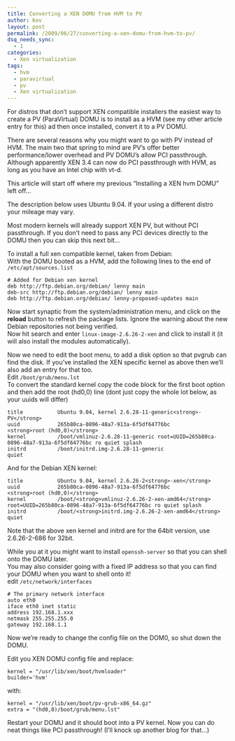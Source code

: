 ```yaml
---
title: Converting a XEN DOMU from HVM to PV
author: Kev
layout: post
permalink: /2009/06/27/converting-a-xen-domu-from-hvm-to-pv/
dsq_needs_sync:
  - 1
categories:
  - Xen virtualization
tags:
  - hvm
  - paravirtual
  - pv
  - Xen virtualization
---
```

For distros that don&#8217;t support XEN compatible installers the easiest way to create a PV (ParaVirtual) DOMU is to install as a HVM (see my other article entry for this) ad then once installed, convert it to a PV DOMU.

There are several reasons why you might want to go with PV instead of HVM. The main two that spring to mind are PV&#8217;s offer better performance/lower overhead and PV DOMU&#8217;s allow PCI passthrough. Although apparently XEN 3.4 can now do PCI passthrough with HVM, as long as you have an Intel chip with vt-d.

This article will start off where my previous &#8220;Installing a XEN hvm DOMU&#8221; left off&#8230;  
<!--more-->

  
The description below uses Ubuntu 9.04. If your using a different distro your mileage may vary.

Most modern kernels will already support XEN PV, but without PCI passthrough. If you don&#8217;t need to pass any PCI devices directly to the DOMU then you can skip this next bit&#8230;

To install a full xen compatible kernel, taken from Debian:  
With the DOMU booted as a HVM, add the following lines to the end of `/etc/apt/sources.list`

    # Added for Debian xen kernel
    deb http://ftp.debian.org/debian/ lenny main
    deb-src http://ftp.debian.org/debian/ lenny main
    deb http://ftp.debian.org/debian/ lenny-proposed-updates main

Now start synaptic from the system/administration menu, and click on the **reload** button to refresh the package lists. Ignore the warning about the new Debian repositories not being verified.  
Now hit search and enter `linux-image-2.6.26-2-xen` and click to install it (it will also install the modules automatically).

Now we need to edit the boot menu, to add a disk option so that pvgrub can find the disk. If you&#8217;ve installed the XEN specific kernel as above then we&#8217;ll also add an entry for that too.  
Edit `/boot/grub/menu.lst`  
To convert the standard kernel copy the code block for the first boot option and then add the root (hd0,0) line (dont just copy the whole lot below, as your uuids will differ)

    title           Ubuntu 9.04, kernel 2.6.28-11-generic<strong>-PV</strong>
    uuid            265b80ca-0896-48a7-913a-6f5df64776bc
    <strong>root (hd0,0)</strong>
    kernel          /boot/vmlinuz-2.6.28-11-generic root=UUID=265b80ca-0896-48a7-913a-6f5df64776bc ro quiet splash
    initrd          /boot/initrd.img-2.6.28-11-generic
    quiet

And for the Debian XEN kernel:

    title           Ubuntu 9.04, kernel 2.6.26-2<strong>-xen</strong>
    uuid            265b80ca-0896-48a7-913a-6f5df64776bc
    <strong>root (hd0,0)</strong>
    kernel          /boot/<strong>vmlinuz-2.6.26-2-xen-amd64</strong> root=UUID=265b80ca-0896-48a7-913a-6f5df64776bc ro quiet splash
    initrd          /boot/<strong>initrd.img-2.6.26-2-xen-amd64</strong>
    quiet

Note that the above xen kernel and initrd are for the 64bit version, use 2.6.26-2-686 for 32bit.

While you at it you might want to install `openssh-server` so that you can shell onto the DOMU later.  
You may also consider going with a fixed IP address so that you can find your DOMU when you want to shell onto it!  
edit `/etc/network/interfaces`

    # The primary network interface
    auto eth0
    iface eth0 inet static
    address 192.168.1.xxx
    netmask 255.255.255.0
    gateway 192.168.1.1

Now we&#8217;re ready to change the config file on the DOM0, so shut down the DOMU.

Edit you XEN DOMU config file and replace:

    kernel = "/usr/lib/xen/boot/hvmloader"
    builder='hvm' 

with:

    kernel = "/usr/lib/xen/boot/pv-grub-x86_64.gz"
    extra = "(hd0,0)/boot/grub/menu.lst"

Restart your DOMU and it should boot into a PV kernel. Now you can do neat things like PCI passthrough! (I&#8217;ll knock up another blog for that&#8230;)